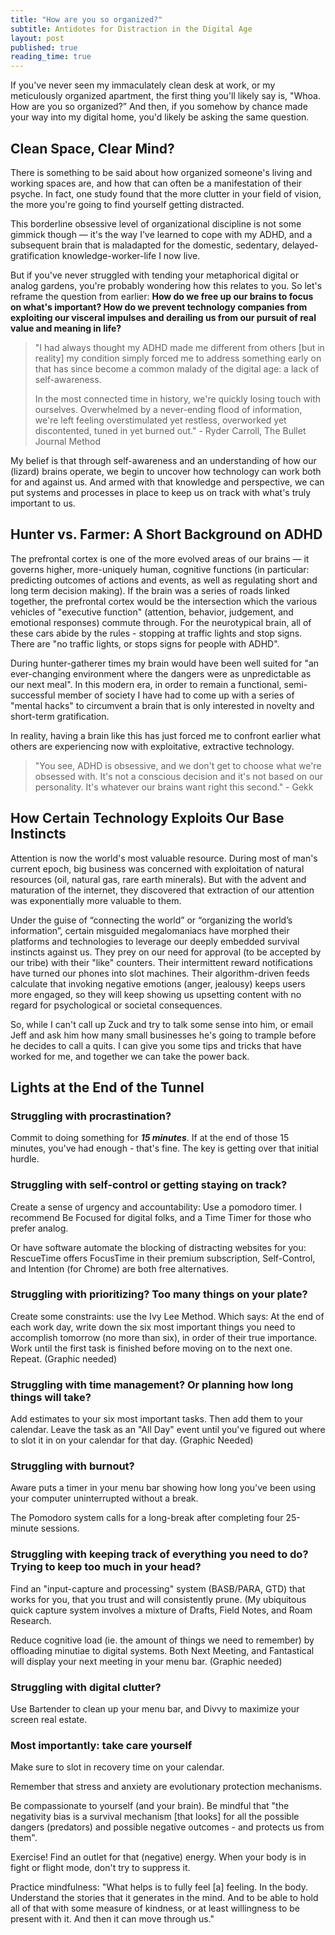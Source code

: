 ```yaml
---
title: "How are you so organized?"
subtitle: Antidotes for Distraction in the Digital Age
layout: post
published: true
reading_time: true
---
```


If you've never seen my immaculately clean desk at work, or my meticulously organized apartment, the first thing you'll likely say is, "Whoa. How are you so organized?”  And then, if you somehow by chance made your way into my digital home, you'd likely be asking the same question.

<!--more-->

## Clean Space, Clear Mind?

There is something to be said about how organized someone's living and working spaces are, and how that can often be a manifestation of their psyche. In fact, one study found that the more clutter in your field of vision, the more you're going to find yourself getting distracted.

This borderline obsessive level of organizational discipline is not some gimmick though — it's the way I've learned to cope with my ADHD, and a subsequent brain that is maladapted for the domestic, sedentary, delayed-gratification knowledge-worker-life I now live.

But if you've never struggled with tending your metaphorical digital or analog gardens, you're probably wondering how this relates to you. So let's reframe the question from earlier: **How do we free up our brains to focus on what's important? How do we prevent technology companies from exploiting our visceral impulses and derailing us from our pursuit of real value and meaning in life?**

> "I had always thought my ADHD made me different from others [but in reality] my condition simply forced me to address something early on that has since become a common malady of the digital age: a lack of self-awareness.
>
> In the most connected time in history, we're quickly losing touch with ourselves. Overwhelmed by a never-ending flood of information, we're left feeling overstimulated yet restless, overworked yet discontented, tuned in yet burned out."  - Ryder Carroll, The Bullet Journal Method

My belief is that through self-awareness and an understanding of how our (lizard) brains operate, we begin to uncover how technology can work both for and against us. And armed with that knowledge and perspective, we can put systems and processes in place to keep us on track with what's truly important to us.


## Hunter vs. Farmer: A Short Background on ADHD

The prefrontal cortex is one of the more evolved areas of our brains — it governs higher, more-uniquely human, cognitive functions (in particular: predicting outcomes of actions and events, as well as regulating short and long term decision making). If the brain was a series of roads linked together, the prefrontal cortex would be the intersection which the various vehicles of "executive function" (attention, behavior, judgement, and emotional responses) commute through. For the neurotypical brain, all of these cars abide by the rules - stopping at traffic lights and stop signs. There are "no traffic lights, or stops signs for people with ADHD".

During hunter-gatherer times my brain would have been well suited for "an ever-changing environment where the dangers were as unpredictable as our next meal". In this modern era, in order to remain a functional, semi-successful member of society I have had to come up with a series of "mental hacks" to circumvent a brain that is only interested in novelty and short-term gratification.

In reality, having a brain like this has just forced me to confront earlier what others are experiencing now with exploitative, extractive technology.

> "You see, ADHD is obsessive, and we don't get to choose what we're obsessed with. It's not a conscious decision and it's not based on our personality. It's whatever our brains want right this second." - Gekk

## How Certain Technology Exploits Our Base Instincts
Attention is now the world's most valuable resource. During most of man's current epoch, big business was concerned with exploitation of natural resources (oil, natural gas, rare earth minerals). But with the advent and maturation of the internet, they discovered that extraction of our attention was exponentially more valuable to them.

Under the guise of “connecting the world” or “organizing the world’s information”, certain misguided megalomaniacs have morphed their platforms and technologies to leverage our deeply embedded survival instincts against us. They prey on our need for approval (to be accepted by our tribe) with their "like" counters. Their intermittent reward notifications have turned our phones into slot machines. Their algorithm-driven feeds calculate that invoking negative emotions (anger, jealousy) keeps users more engaged, so they will keep showing us upsetting content with no regard for psychological or societal consequences.

So, while I can't call up Zuck and try to talk some sense into him, or email Jeff and ask him how many small businesses he's going to trample before he decides to call a quits. I can give you some tips and tricks that have worked for me, and together we can take the power back.

## Lights at the End of the Tunnel

### Struggling with procrastination?
Commit to doing something for ***15 minutes***. If at the end of those 15 minutes, you've had enough - that's fine. The key is getting over that initial hurdle.

### Struggling with self-control or getting staying on track?
Create a sense of urgency and accountability: Use a pomodoro timer. I recommend Be Focused for digital folks, and a Time Timer for those who prefer analog.

Or have software automate the blocking of distracting websites for you: RescueTime offers FocusTime in their premium subscription, Self-Control, and Intention (for Chrome) are both free alternatives.

### Struggling with prioritizing? Too many things on your plate?
Create some constraints: use the Ivy Lee Method. Which says: At the end of each work day, write down the six most important things you need to accomplish tomorrow (no more than six), in order of their true importance. Work until the first task is finished before moving on to the next one. Repeat. (Graphic needed)

### Struggling with time management? Or planning how long things will take?
Add estimates to your six most important tasks. Then add them to  your calendar. Leave the task as an "All Day" event until you've figured out where to slot it in on your calendar for that day. (Graphic Needed)

### Struggling with burnout?
Aware puts a timer in your menu bar showing how long you've been using your computer uninterrupted without a break.

The Pomodoro system calls for a long-break after completing four 25-minute sessions.

### Struggling with keeping track of everything you need to do? Trying to keep too much in your head?
Find an "input-capture and processing" system (BASB/PARA, GTD) that works for you, that you trust and will consistently prune. (My ubiquitous quick capture system involves a mixture of Drafts, Field Notes, and Roam Research.

Reduce cognitive load (ie. the amount of things we need to remember) by offloading minutiae to digital systems. Both Next Meeting, and Fantastical will display your next meeting in your menu bar. (Graphic needed)
### Struggling with digital clutter?
Use Bartender to clean up your menu bar, and Divvy to maximize your screen real estate.

### **Most importantly: take care yourself**
Make sure to slot in recovery time on your calendar.

Remember that stress and anxiety are evolutionary protection mechanisms.

Be compassionate to yourself (and your brain). Be mindful that "the negativity bias is a survival mechanism [that looks] for all the possible dangers (predators) and possible negative outcomes - and protects us from them".

Exercise! Find an outlet for that (negative) energy. When your body is in fight or flight mode, don't try to suppress it.

Practice mindfulness: "What helps is to fully feel [a] feeling. In the body. Understand the stories that it generates in the mind. And to be able to hold all of that with some measure of kindness, or at least willingness to be present with it. And then it can move through us."
